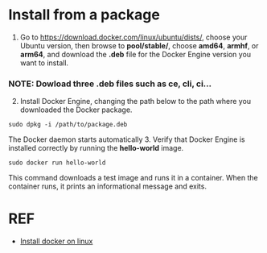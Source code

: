 # Install from a package
1. Go to https://download.docker.com/linux/ubuntu/dists/, choose your Ubuntu version, 
then browse to **pool/stable/**, choose **amd64**, **armhf**, or **arm64**, and download the **.deb** file for the Docker Engine version you want to install.
### NOTE: Dowload three .deb files such as ce, cli, ci...
2. Install Docker Engine, changing the path below to the path where you downloaded the Docker package.
```
sudo dpkg -i /path/to/package.deb
```
The Docker daemon starts automatically
3. Verify that Docker Engine is installed correctly by running the **hello-world** image.
```
sudo docker run hello-world
```
This command downloads a test image and runs it in a container. When the container runs, it prints an informational message and exits.

# REF 
* [Install docker on linux](https://docs.docker.com/engine/install/ubuntu/)

